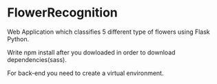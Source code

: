 # FlowerRecognition

Web Application which classifies 5 different type of flowers using Flask Python.

Write npm install after you dowloaded in order to download dependencies(sass).

For back-end you need to create a virtual environment.
